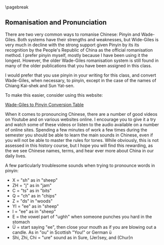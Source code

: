 \pagebreak

## Romanisation and Pronunciation

There are two very common ways to romanise Chinese: Pinyin and Wade-Giles. Both systems have their strengths and weaknesses, but Wide-Giles is very much in decline with the strong support given Pinyin by its its recognition by the People's Republic of China as the official romanisation method. I prefer pinyin myself, mostly because I have been using it the longest. However, the older Wade-Giles romanisation system is still found in many of the older publications that you have been assigned in this class. 

I would prefer that you use pinyin in your writing for this class, and convert Wade-Giles, when necessary, to pinyin, except in the case of the names of Chiang Kai-shek and Sun Yat-sen. 

To make this easier, consider using this website:

[Wade-Giles to Pinyin Conversion Table](https://www.lib.uchicago.edu/about/directory/departments/eastasia/find/wade-giles-pinyin-conversion-table/)

When it comes to pronouncing Chinese, there are a number of good videos on Youtube and on various websites online. I encourage you to give it a try and watch some of these videos or listen to the audio available on a number of online sites. Spending a few minutes of work a few times during the semester you should be able to learn the main sounds in Chinese, even if you will not be able to master the rules for tones.  While obviously, this is not assessed in this history course, but I hope you will find this rewarding, as the we see Chinese names, terms, and hear ever more about China in our daily lives.

A few particularly troublesome sounds when trying to pronounce words in pinyin:

* X = "sh" as in "sheep"
* ZH = "j" as in "jam"
* C = "ts" as in "bits"
* Q = "ch" as in "chips"
* Z = "ds" in "woods"
* YI = "ee" as in "sheep"
* I = "ee" as in "sheep"
* E = the vowel part of "ughh" when someone punches you hard in the stomach
* Ü = start saying "ee", then close your mouth as if you are blowing out a candle. As in "ou" in Scottish "You!" or German ü
* Shi, Zhi, Chi = "ure" sound as in Sure, (Jer)sey, and (Chur)n

